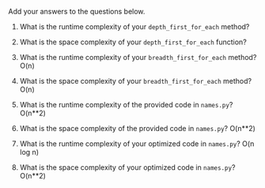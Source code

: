 Add your answers to the questions below.

1. What is the runtime complexity of your `depth_first_for_each` method?
    
2. What is the space complexity of your `depth_first_for_each` function?

3. What is the runtime complexity of your `breadth_first_for_each` method?
    O(n)
4. What is the space complexity of your `breadth_first_for_each` method?
    O(n)

5. What is the runtime complexity of the provided code in `names.py`?
    O(n**2)
6. What is the space complexity of the provided code in `names.py`?
    O(n**2)
7. What is the runtime complexity of your optimized code in `names.py`?
    O(n log n)
8. What is the space complexity of your optimized code in `names.py`?
    O(n**2)